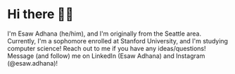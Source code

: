 # Hi there 👋🏿

I'm Esaw Adhana (he/him), and I'm originally from the Seattle area. Currently, I'm a sophomore enrolled at Stanford University, and I'm studying computer science!
Reach out to me if you have any ideas/questions! Message (and follow) me on LinkedIn (Esaw Adhana) and Instagram (@esaw.adhana)!
